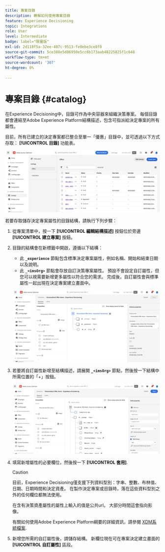 ```yaml
---
title: 專案目錄
description: 瞭解如何使用專案目錄
feature: Experience Decisioning
topic: Integrations
role: User
level: Intermediate
badge: label="限量版"
exl-id: 2d118f5a-32ee-407c-9513-fe0ebe3ce8f0
source-git-commit: 5ce388e5d86950e5cc6b173aab48225825f1c648
workflow-type: tm+mt
source-wordcount: '307'
ht-degree: 0%

---
```


# 專案目錄 {#catalog}

在Experience Decisioning中，目錄可作為中央容器來組織決策專案。 每個目錄都會連結至Adobe Experience Platform結構描述，包含可指派給決定專案的所有屬性。

目前，所有已建立的決定專案都已整合至單一「優惠」目錄中，並可透過以下方式存取： **[!UICONTROL 目錄]** 功能表。

![](assets/catalogs-list.png)

若要存取儲存決定專案屬性的目錄結構，請執行下列步驟：

1. 從專案清單中，按一下 **[!UICONTROL 編輯結構描述]** 按鈕位於旁邊 **[!UICONTROL 建立專案]** 按鈕。

1. 目錄的結構會在新標籤中開啟，遵循以下結構：

   * 此 **`_experience`** 節點包含標準決定專案屬性，例如名稱、開始和結束日期以及說明。
   * 此 **`_<imsOrg>`** 節點會存放自訂決策專案屬性。 預設不會設定自訂屬性，但您可以視需要新增更多屬性以符合您的需求。 完成後，自訂屬性會與標準屬性一起出現在決定專案建立畫面中。

   ![](assets/catalogs-schema.png)

1. 若要將自訂屬性新增至結構描述，請展開 **`_<imsOrg>`** 節點，然後按一下結構中所需位置的「+」按鈕。

   ![](assets/catalogs-add.png)

1. 填寫新增屬性的必要欄位，然後按一下 **[!UICONTROL 套用]**.

   >[!CAUTION]
   >
   >目前，Experience Decisioning僅支援下列資料型別：字串、整數、布林值、日期、日期時間和決定資產。 在製作決定專案或目錄時，落在這些資料型別之外的任何欄位都無法使用。

   在含有決策資產屬性的屬性上輸入的值是公共url。 大部分時間這會指向影像。

   有關如何使用Adobe Experience Platform綱要的詳細資訊，請參閱 [XDM系統檔案](https://experienceleague.adobe.com/docs/experience-platform/xdm/ui/overview.html?lang=zh-Hant).

1. 新增您所需的自訂屬性後，請儲存結構。 新欄位現在可在專案決定建立畫面的 **[!UICONTROL 自訂屬性]** 區段。
